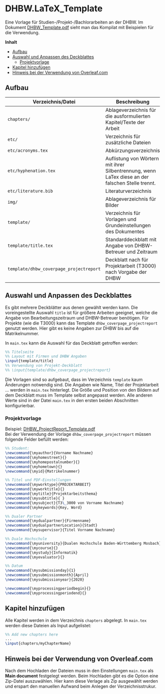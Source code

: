 # DHBW.LaTeX_Template
Eine Vorlage für Studien-/Projekt-/Bachlorarbeiten an der DHBW. Im Dokument [DHBW_Template.pdf](DHBW_Template.pdf) sieht man das Kompilat mit Beispielen für die Verwendung.

**Inhalt**  
- [Aufbau](#aufbau)
- [Auswahl und Anpassen des Deckblattes](#auswahl-und-anpassen-des-deckblattes)
  - [Projektvorlage](#projektvorlage)
- [Kapitel hinzufügen](#kapitel-hinzufügen)
- [Hinweis bei der Verwendung von Overleaf.com](#hinweis-bei-der-verwendung-von-overleafcom)

## Aufbau
| Verzeichnis/Datei | Beschreibung |
| --- | --- |
| `chapters/` | Ablageverzeichnis für die ausformulierten Kapitel/Texte der Arbeit |
| `etc/` | Verzeichnis für zusätzliche Dateien |
| `etc/acronyms.tex` | Abkürzungsverzeichnis |
| `etc/hyphenation.tex` | Auflistung von Wörtern mit ihrer Silbentrennung, wenn LaTex diese an der falschen Stelle trennt. |
| `etc/literature.bib` | Literaturverzeichnis |
| `img/` | Ablageverzeichnis für Bilder |
| `template/` | Verzeichnis für Vorlagen und Grundeinstellungen des Dokumentes |
| `template/title.tex` | Standarddeckblatt mit Angabe von DHBW-Betreuer und Zeitraum |
| `template/dhbw_coverpage_projectreport` | Deckblatt nach für Projektarbeit (T3000) nach Vorgabe der DHBW |

## Auswahl und Anpassen des Deckblattes
Es gibt mehrere Deckblätter aus denen gewählt werden kann. Die voreingestellte Auswahl `title` ist für größere Arbeiten geeignet, welche die Angabe von Bearbeitungszeitraum und DHBW-Betreuer benötigen. Für Projekte (wie die T3000) kann das Template `dhbw_coverpage_projectreport` genutzt werden. Hier gibt es keine Angaben zur DHBW bis auf die Matrikelnummer.

In `main.tex` kann die Auswahl für das Deckblatt getroffen werden:
```LaTex
%% Titelseite
%% Layout mit Firmen und DHBW Angaben
\input{template/title}
%% Verwendung von Projekt-Deckblatt
%% \input{template/dhbw_coverpage_projectreport}
```

Die Vorlagen sind so aufgebaut, dass im Verzeichnis `template` kaum Änderungen notwendig sind. Die Angaben wie Name, Titel der Projektarbeit ... werden in `main.tex` hinterlegt. Die Größe und Position von den Bildern auf dem Deckblatt muss im Template selbst angepasst werden.
Alle anderen Werte sind in der Datei `main.tex` in den ersten beiden Abschnitten konfigurierbar.

### Projektvorlage
Beispiel: [DHBW_ProjectReport_Template.pdf](DHBW_ProjectReport_Template.pdf)  
Bei der Verwendung der Vorlage `dhbw_coverpage_projectreport` müssen folgende Felder befüllt werden:
```LaTex
%% Student:
\newcommand{\myauthor}{Vorname Nachname}
\newcommand{\myhomestreet}{}
\newcommand{\myhomepostalnumber}{}
\newcommand{\myhometown}{}
\newcommand{\myid}{Matrikelnummer}

%% Titel und PDF-Einstellungen
\newcommand{\myworktype}{PROJEKTARBEIT}
\newcommand{\myworktitle}{}
\newcommand{\mytitle}{Projektarbeitsthema}
\newcommand{\mysubtitle}{ }
\newcommand{\mysubject}{T3\_3000 von Vorname Nachname}
\newcommand{\mykeywords}{Key, Word}

%% Dualer Partner
\newcommand{\mydualpartner}{Firmenname}
\newcommand{\mydualpartnerLocation}{Stadt}
\newcommand{\mysupervisor}{Titel Vorname Nachname}

%% Duale Hochschule
\newcommand{\myuniversity}{Dualen Hochschule Baden-Württemberg Mosbach}
\newcommand{\mycourse}{}
\newcommand{\mystudy}{Informatik}
\newcommand{\myevaluator}{}

%% Datum
\newcommand{\mysubmissionday}{1}
\newcommand{\mysubmissionmonth}{April}
\newcommand{\mysubmissionyear}{2020}

\newcommand{\myprocessingperiodbegin}{}
\newcommand{\myprocessingperiodend}{}
```

## Kapitel hinzufügen
Alle Kapitel werden in dem Verzeichnis `chapters` abgelegt. In `main.tex` werden diese Dateien als Input aufgelistet:  
```LaTeX
%% Add new chapters here
...
\input{chapters/myChapterName}
```

## Hinweis bei der Verwendung von Overleaf.com
Nach dem Hochladen der Dateien muss in den Einstellungen `main.tex` als **Main document** festgelegt werden.
Beim Hochladen gibt es die Option eine Zip-Datei auszuwählen.
Hier kann diese Verlage als Zip ausgewählt werden und erspart den manuellen Aufwand beim Anlegen der Verzeichnisstrukur.
